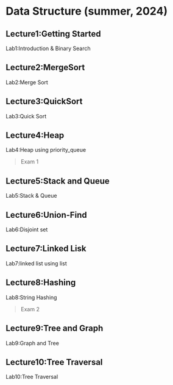 # Data Structure (summer, 2024)
## Lecture1:Getting Started
Lab1:Introduction & Binary Search
## Lecture2:MergeSort
Lab2:Merge Sort
## Lecture3:QuickSort
Lab3:Quick Sort
## Lecture4:Heap
Lab4:Heap
using priority_queue
>Exam 1
## Lecture5:Stack and Queue
Lab5:Stack & Queue
## Lecture6:Union-Find
Lab6:Disjoint set
## Lecture7:Linked Lisk
Lab7:linked list
using list
## Lecture8:Hashing
Lab8:String Hashing
>Exam 2
## Lecture9:Tree and Graph
Lab9:Graph and Tree
## Lecture10:Tree Traversal
Lab10:Tree Traversal
